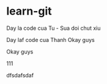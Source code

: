 # learn-git

Day la code cua Tu - Sua doi chut xiu

Day laf code cua Thanh Okay guys

Okay guys

111


dfsdafsdaf